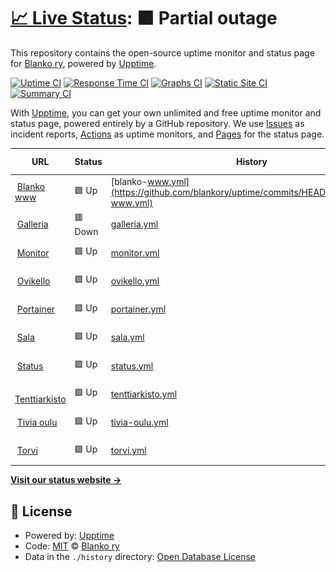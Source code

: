 # [📈 Live Status](https://blankory.github.io/uptime): <!--live status--> **🟧 Partial outage**

This repository contains the open-source uptime monitor and status page for [Blanko ry](https://blanko.fi), powered by [Upptime](https://github.com/upptime/upptime).

[![Uptime CI](https://github.com/blankory/uptime/workflows/Uptime%20CI/badge.svg)](https://github.com/blankory/uptime/actions?query=workflow%3A%22Uptime+CI%22)
[![Response Time CI](https://github.com/blankory/uptime/workflows/Response%20Time%20CI/badge.svg)](https://github.com/blankory/uptime/actions?query=workflow%3A%22Response+Time+CI%22)
[![Graphs CI](https://github.com/blankory/uptime/workflows/Graphs%20CI/badge.svg)](https://github.com/blankory/uptime/actions?query=workflow%3A%22Graphs+CI%22)
[![Static Site CI](https://github.com/blankory/uptime/workflows/Static%20Site%20CI/badge.svg)](https://github.com/blankory/uptime/actions?query=workflow%3A%22Static+Site+CI%22)
[![Summary CI](https://github.com/blankory/uptime/workflows/Summary%20CI/badge.svg)](https://github.com/blankory/uptime/actions?query=workflow%3A%22Summary+CI%22)

With [Upptime](https://upptime.js.org), you can get your own unlimited and free uptime monitor and status page, powered entirely by a GitHub repository. We use [Issues](https://github.com/blankory/uptime/issues) as incident reports, [Actions](https://github.com/blankory/uptime/actions) as uptime monitors, and [Pages](https://blankory.github.io/uptime) for the status page.

<!--start: status pages-->
<!-- This summary is generated by Upptime (https://github.com/upptime/upptime) -->
<!-- Do not edit this manually, your changes will be overwritten -->
<!-- prettier-ignore -->
| URL | Status | History | Response Time | Uptime |
| --- | ------ | ------- | ------------- | ------ |
| <img alt="" src="https://icons.duckduckgo.com/ip3/blanko.fi.ico" height="13"> [Blanko www](https://blanko.fi) | 🟩 Up | [blanko-www.yml](https://github.com/blankory/uptime/commits/HEAD/history/blanko-www.yml) | <details><summary><img alt="Response time graph" src="./graphs/blanko-www/response-time-week.png" height="20"> 1929ms</summary><br><a href="https://up.blanko.fi/history/blanko-www"><img alt="Response time 1820" src="https://img.shields.io/endpoint?url=https%3A%2F%2Fraw.githubusercontent.com%2Fblankory%2Fuptime%2FHEAD%2Fapi%2Fblanko-www%2Fresponse-time.json"></a><br><a href="https://up.blanko.fi/history/blanko-www"><img alt="24-hour response time 2032" src="https://img.shields.io/endpoint?url=https%3A%2F%2Fraw.githubusercontent.com%2Fblankory%2Fuptime%2FHEAD%2Fapi%2Fblanko-www%2Fresponse-time-day.json"></a><br><a href="https://up.blanko.fi/history/blanko-www"><img alt="7-day response time 1929" src="https://img.shields.io/endpoint?url=https%3A%2F%2Fraw.githubusercontent.com%2Fblankory%2Fuptime%2FHEAD%2Fapi%2Fblanko-www%2Fresponse-time-week.json"></a><br><a href="https://up.blanko.fi/history/blanko-www"><img alt="30-day response time 2145" src="https://img.shields.io/endpoint?url=https%3A%2F%2Fraw.githubusercontent.com%2Fblankory%2Fuptime%2FHEAD%2Fapi%2Fblanko-www%2Fresponse-time-month.json"></a><br><a href="https://up.blanko.fi/history/blanko-www"><img alt="1-year response time 1820" src="https://img.shields.io/endpoint?url=https%3A%2F%2Fraw.githubusercontent.com%2Fblankory%2Fuptime%2FHEAD%2Fapi%2Fblanko-www%2Fresponse-time-year.json"></a></details> | <details><summary><a href="https://up.blanko.fi/history/blanko-www">100.00%</a></summary><a href="https://up.blanko.fi/history/blanko-www"><img alt="All-time uptime 100.00%" src="https://img.shields.io/endpoint?url=https%3A%2F%2Fraw.githubusercontent.com%2Fblankory%2Fuptime%2FHEAD%2Fapi%2Fblanko-www%2Fuptime.json"></a><br><a href="https://up.blanko.fi/history/blanko-www"><img alt="24-hour uptime 100.00%" src="https://img.shields.io/endpoint?url=https%3A%2F%2Fraw.githubusercontent.com%2Fblankory%2Fuptime%2FHEAD%2Fapi%2Fblanko-www%2Fuptime-day.json"></a><br><a href="https://up.blanko.fi/history/blanko-www"><img alt="7-day uptime 100.00%" src="https://img.shields.io/endpoint?url=https%3A%2F%2Fraw.githubusercontent.com%2Fblankory%2Fuptime%2FHEAD%2Fapi%2Fblanko-www%2Fuptime-week.json"></a><br><a href="https://up.blanko.fi/history/blanko-www"><img alt="30-day uptime 100.00%" src="https://img.shields.io/endpoint?url=https%3A%2F%2Fraw.githubusercontent.com%2Fblankory%2Fuptime%2FHEAD%2Fapi%2Fblanko-www%2Fuptime-month.json"></a><br><a href="https://up.blanko.fi/history/blanko-www"><img alt="1-year uptime 100.00%" src="https://img.shields.io/endpoint?url=https%3A%2F%2Fraw.githubusercontent.com%2Fblankory%2Fuptime%2FHEAD%2Fapi%2Fblanko-www%2Fuptime-year.json"></a></details>
| <img alt="" src="https://icons.duckduckgo.com/ip3/galleria.blanko.fi.ico" height="13"> [Galleria](https://galleria.blanko.fi) | 🟥 Down | [galleria.yml](https://github.com/blankory/uptime/commits/HEAD/history/galleria.yml) | <details><summary><img alt="Response time graph" src="./graphs/galleria/response-time-week.png" height="20"> 658ms</summary><br><a href="https://up.blanko.fi/history/galleria"><img alt="Response time 741" src="https://img.shields.io/endpoint?url=https%3A%2F%2Fraw.githubusercontent.com%2Fblankory%2Fuptime%2FHEAD%2Fapi%2Fgalleria%2Fresponse-time.json"></a><br><a href="https://up.blanko.fi/history/galleria"><img alt="24-hour response time 616" src="https://img.shields.io/endpoint?url=https%3A%2F%2Fraw.githubusercontent.com%2Fblankory%2Fuptime%2FHEAD%2Fapi%2Fgalleria%2Fresponse-time-day.json"></a><br><a href="https://up.blanko.fi/history/galleria"><img alt="7-day response time 658" src="https://img.shields.io/endpoint?url=https%3A%2F%2Fraw.githubusercontent.com%2Fblankory%2Fuptime%2FHEAD%2Fapi%2Fgalleria%2Fresponse-time-week.json"></a><br><a href="https://up.blanko.fi/history/galleria"><img alt="30-day response time 721" src="https://img.shields.io/endpoint?url=https%3A%2F%2Fraw.githubusercontent.com%2Fblankory%2Fuptime%2FHEAD%2Fapi%2Fgalleria%2Fresponse-time-month.json"></a><br><a href="https://up.blanko.fi/history/galleria"><img alt="1-year response time 741" src="https://img.shields.io/endpoint?url=https%3A%2F%2Fraw.githubusercontent.com%2Fblankory%2Fuptime%2FHEAD%2Fapi%2Fgalleria%2Fresponse-time-year.json"></a></details> | <details><summary><a href="https://up.blanko.fi/history/galleria">49.52%</a></summary><a href="https://up.blanko.fi/history/galleria"><img alt="All-time uptime 98.07%" src="https://img.shields.io/endpoint?url=https%3A%2F%2Fraw.githubusercontent.com%2Fblankory%2Fuptime%2FHEAD%2Fapi%2Fgalleria%2Fuptime.json"></a><br><a href="https://up.blanko.fi/history/galleria"><img alt="24-hour uptime 0.00%" src="https://img.shields.io/endpoint?url=https%3A%2F%2Fraw.githubusercontent.com%2Fblankory%2Fuptime%2FHEAD%2Fapi%2Fgalleria%2Fuptime-day.json"></a><br><a href="https://up.blanko.fi/history/galleria"><img alt="7-day uptime 49.52%" src="https://img.shields.io/endpoint?url=https%3A%2F%2Fraw.githubusercontent.com%2Fblankory%2Fuptime%2FHEAD%2Fapi%2Fgalleria%2Fuptime-week.json"></a><br><a href="https://up.blanko.fi/history/galleria"><img alt="30-day uptime 88.38%" src="https://img.shields.io/endpoint?url=https%3A%2F%2Fraw.githubusercontent.com%2Fblankory%2Fuptime%2FHEAD%2Fapi%2Fgalleria%2Fuptime-month.json"></a><br><a href="https://up.blanko.fi/history/galleria"><img alt="1-year uptime 98.07%" src="https://img.shields.io/endpoint?url=https%3A%2F%2Fraw.githubusercontent.com%2Fblankory%2Fuptime%2FHEAD%2Fapi%2Fgalleria%2Fuptime-year.json"></a></details>
| <img alt="" src="https://icons.duckduckgo.com/ip3/monitor.blanko.fi.ico" height="13"> [Monitor](https://monitor.blanko.fi) | 🟩 Up | [monitor.yml](https://github.com/blankory/uptime/commits/HEAD/history/monitor.yml) | <details><summary><img alt="Response time graph" src="./graphs/monitor/response-time-week.png" height="20"> 545ms</summary><br><a href="https://up.blanko.fi/history/monitor"><img alt="Response time 585" src="https://img.shields.io/endpoint?url=https%3A%2F%2Fraw.githubusercontent.com%2Fblankory%2Fuptime%2FHEAD%2Fapi%2Fmonitor%2Fresponse-time.json"></a><br><a href="https://up.blanko.fi/history/monitor"><img alt="24-hour response time 665" src="https://img.shields.io/endpoint?url=https%3A%2F%2Fraw.githubusercontent.com%2Fblankory%2Fuptime%2FHEAD%2Fapi%2Fmonitor%2Fresponse-time-day.json"></a><br><a href="https://up.blanko.fi/history/monitor"><img alt="7-day response time 545" src="https://img.shields.io/endpoint?url=https%3A%2F%2Fraw.githubusercontent.com%2Fblankory%2Fuptime%2FHEAD%2Fapi%2Fmonitor%2Fresponse-time-week.json"></a><br><a href="https://up.blanko.fi/history/monitor"><img alt="30-day response time 576" src="https://img.shields.io/endpoint?url=https%3A%2F%2Fraw.githubusercontent.com%2Fblankory%2Fuptime%2FHEAD%2Fapi%2Fmonitor%2Fresponse-time-month.json"></a><br><a href="https://up.blanko.fi/history/monitor"><img alt="1-year response time 585" src="https://img.shields.io/endpoint?url=https%3A%2F%2Fraw.githubusercontent.com%2Fblankory%2Fuptime%2FHEAD%2Fapi%2Fmonitor%2Fresponse-time-year.json"></a></details> | <details><summary><a href="https://up.blanko.fi/history/monitor">100.00%</a></summary><a href="https://up.blanko.fi/history/monitor"><img alt="All-time uptime 100.00%" src="https://img.shields.io/endpoint?url=https%3A%2F%2Fraw.githubusercontent.com%2Fblankory%2Fuptime%2FHEAD%2Fapi%2Fmonitor%2Fuptime.json"></a><br><a href="https://up.blanko.fi/history/monitor"><img alt="24-hour uptime 100.00%" src="https://img.shields.io/endpoint?url=https%3A%2F%2Fraw.githubusercontent.com%2Fblankory%2Fuptime%2FHEAD%2Fapi%2Fmonitor%2Fuptime-day.json"></a><br><a href="https://up.blanko.fi/history/monitor"><img alt="7-day uptime 100.00%" src="https://img.shields.io/endpoint?url=https%3A%2F%2Fraw.githubusercontent.com%2Fblankory%2Fuptime%2FHEAD%2Fapi%2Fmonitor%2Fuptime-week.json"></a><br><a href="https://up.blanko.fi/history/monitor"><img alt="30-day uptime 100.00%" src="https://img.shields.io/endpoint?url=https%3A%2F%2Fraw.githubusercontent.com%2Fblankory%2Fuptime%2FHEAD%2Fapi%2Fmonitor%2Fuptime-month.json"></a><br><a href="https://up.blanko.fi/history/monitor"><img alt="1-year uptime 100.00%" src="https://img.shields.io/endpoint?url=https%3A%2F%2Fraw.githubusercontent.com%2Fblankory%2Fuptime%2FHEAD%2Fapi%2Fmonitor%2Fuptime-year.json"></a></details>
| <img alt="" src="https://icons.duckduckgo.com/ip3/ovikello.blanko.fi.ico" height="13"> [Ovikello](https://ovikello.blanko.fi) | 🟩 Up | [ovikello.yml](https://github.com/blankory/uptime/commits/HEAD/history/ovikello.yml) | <details><summary><img alt="Response time graph" src="./graphs/ovikello/response-time-week.png" height="20"> 547ms</summary><br><a href="https://up.blanko.fi/history/ovikello"><img alt="Response time 567" src="https://img.shields.io/endpoint?url=https%3A%2F%2Fraw.githubusercontent.com%2Fblankory%2Fuptime%2FHEAD%2Fapi%2Fovikello%2Fresponse-time.json"></a><br><a href="https://up.blanko.fi/history/ovikello"><img alt="24-hour response time 617" src="https://img.shields.io/endpoint?url=https%3A%2F%2Fraw.githubusercontent.com%2Fblankory%2Fuptime%2FHEAD%2Fapi%2Fovikello%2Fresponse-time-day.json"></a><br><a href="https://up.blanko.fi/history/ovikello"><img alt="7-day response time 547" src="https://img.shields.io/endpoint?url=https%3A%2F%2Fraw.githubusercontent.com%2Fblankory%2Fuptime%2FHEAD%2Fapi%2Fovikello%2Fresponse-time-week.json"></a><br><a href="https://up.blanko.fi/history/ovikello"><img alt="30-day response time 568" src="https://img.shields.io/endpoint?url=https%3A%2F%2Fraw.githubusercontent.com%2Fblankory%2Fuptime%2FHEAD%2Fapi%2Fovikello%2Fresponse-time-month.json"></a><br><a href="https://up.blanko.fi/history/ovikello"><img alt="1-year response time 567" src="https://img.shields.io/endpoint?url=https%3A%2F%2Fraw.githubusercontent.com%2Fblankory%2Fuptime%2FHEAD%2Fapi%2Fovikello%2Fresponse-time-year.json"></a></details> | <details><summary><a href="https://up.blanko.fi/history/ovikello">100.00%</a></summary><a href="https://up.blanko.fi/history/ovikello"><img alt="All-time uptime 100.00%" src="https://img.shields.io/endpoint?url=https%3A%2F%2Fraw.githubusercontent.com%2Fblankory%2Fuptime%2FHEAD%2Fapi%2Fovikello%2Fuptime.json"></a><br><a href="https://up.blanko.fi/history/ovikello"><img alt="24-hour uptime 100.00%" src="https://img.shields.io/endpoint?url=https%3A%2F%2Fraw.githubusercontent.com%2Fblankory%2Fuptime%2FHEAD%2Fapi%2Fovikello%2Fuptime-day.json"></a><br><a href="https://up.blanko.fi/history/ovikello"><img alt="7-day uptime 100.00%" src="https://img.shields.io/endpoint?url=https%3A%2F%2Fraw.githubusercontent.com%2Fblankory%2Fuptime%2FHEAD%2Fapi%2Fovikello%2Fuptime-week.json"></a><br><a href="https://up.blanko.fi/history/ovikello"><img alt="30-day uptime 100.00%" src="https://img.shields.io/endpoint?url=https%3A%2F%2Fraw.githubusercontent.com%2Fblankory%2Fuptime%2FHEAD%2Fapi%2Fovikello%2Fuptime-month.json"></a><br><a href="https://up.blanko.fi/history/ovikello"><img alt="1-year uptime 100.00%" src="https://img.shields.io/endpoint?url=https%3A%2F%2Fraw.githubusercontent.com%2Fblankory%2Fuptime%2FHEAD%2Fapi%2Fovikello%2Fuptime-year.json"></a></details>
| <img alt="" src="https://icons.duckduckgo.com/ip3/portainer.blanko.fi.ico" height="13"> [Portainer](https://portainer.blanko.fi) | 🟩 Up | [portainer.yml](https://github.com/blankory/uptime/commits/HEAD/history/portainer.yml) | <details><summary><img alt="Response time graph" src="./graphs/portainer/response-time-week.png" height="20"> 680ms</summary><br><a href="https://up.blanko.fi/history/portainer"><img alt="Response time 688" src="https://img.shields.io/endpoint?url=https%3A%2F%2Fraw.githubusercontent.com%2Fblankory%2Fuptime%2FHEAD%2Fapi%2Fportainer%2Fresponse-time.json"></a><br><a href="https://up.blanko.fi/history/portainer"><img alt="24-hour response time 788" src="https://img.shields.io/endpoint?url=https%3A%2F%2Fraw.githubusercontent.com%2Fblankory%2Fuptime%2FHEAD%2Fapi%2Fportainer%2Fresponse-time-day.json"></a><br><a href="https://up.blanko.fi/history/portainer"><img alt="7-day response time 680" src="https://img.shields.io/endpoint?url=https%3A%2F%2Fraw.githubusercontent.com%2Fblankory%2Fuptime%2FHEAD%2Fapi%2Fportainer%2Fresponse-time-week.json"></a><br><a href="https://up.blanko.fi/history/portainer"><img alt="30-day response time 667" src="https://img.shields.io/endpoint?url=https%3A%2F%2Fraw.githubusercontent.com%2Fblankory%2Fuptime%2FHEAD%2Fapi%2Fportainer%2Fresponse-time-month.json"></a><br><a href="https://up.blanko.fi/history/portainer"><img alt="1-year response time 688" src="https://img.shields.io/endpoint?url=https%3A%2F%2Fraw.githubusercontent.com%2Fblankory%2Fuptime%2FHEAD%2Fapi%2Fportainer%2Fresponse-time-year.json"></a></details> | <details><summary><a href="https://up.blanko.fi/history/portainer">100.00%</a></summary><a href="https://up.blanko.fi/history/portainer"><img alt="All-time uptime 100.00%" src="https://img.shields.io/endpoint?url=https%3A%2F%2Fraw.githubusercontent.com%2Fblankory%2Fuptime%2FHEAD%2Fapi%2Fportainer%2Fuptime.json"></a><br><a href="https://up.blanko.fi/history/portainer"><img alt="24-hour uptime 100.00%" src="https://img.shields.io/endpoint?url=https%3A%2F%2Fraw.githubusercontent.com%2Fblankory%2Fuptime%2FHEAD%2Fapi%2Fportainer%2Fuptime-day.json"></a><br><a href="https://up.blanko.fi/history/portainer"><img alt="7-day uptime 100.00%" src="https://img.shields.io/endpoint?url=https%3A%2F%2Fraw.githubusercontent.com%2Fblankory%2Fuptime%2FHEAD%2Fapi%2Fportainer%2Fuptime-week.json"></a><br><a href="https://up.blanko.fi/history/portainer"><img alt="30-day uptime 100.00%" src="https://img.shields.io/endpoint?url=https%3A%2F%2Fraw.githubusercontent.com%2Fblankory%2Fuptime%2FHEAD%2Fapi%2Fportainer%2Fuptime-month.json"></a><br><a href="https://up.blanko.fi/history/portainer"><img alt="1-year uptime 100.00%" src="https://img.shields.io/endpoint?url=https%3A%2F%2Fraw.githubusercontent.com%2Fblankory%2Fuptime%2FHEAD%2Fapi%2Fportainer%2Fuptime-year.json"></a></details>
| <img alt="" src="https://icons.duckduckgo.com/ip3/sala.blanko.fi.ico" height="13"> [Sala](https://sala.blanko.fi) | 🟩 Up | [sala.yml](https://github.com/blankory/uptime/commits/HEAD/history/sala.yml) | <details><summary><img alt="Response time graph" src="./graphs/sala/response-time-week.png" height="20"> 847ms</summary><br><a href="https://up.blanko.fi/history/sala"><img alt="Response time 853" src="https://img.shields.io/endpoint?url=https%3A%2F%2Fraw.githubusercontent.com%2Fblankory%2Fuptime%2FHEAD%2Fapi%2Fsala%2Fresponse-time.json"></a><br><a href="https://up.blanko.fi/history/sala"><img alt="24-hour response time 998" src="https://img.shields.io/endpoint?url=https%3A%2F%2Fraw.githubusercontent.com%2Fblankory%2Fuptime%2FHEAD%2Fapi%2Fsala%2Fresponse-time-day.json"></a><br><a href="https://up.blanko.fi/history/sala"><img alt="7-day response time 847" src="https://img.shields.io/endpoint?url=https%3A%2F%2Fraw.githubusercontent.com%2Fblankory%2Fuptime%2FHEAD%2Fapi%2Fsala%2Fresponse-time-week.json"></a><br><a href="https://up.blanko.fi/history/sala"><img alt="30-day response time 859" src="https://img.shields.io/endpoint?url=https%3A%2F%2Fraw.githubusercontent.com%2Fblankory%2Fuptime%2FHEAD%2Fapi%2Fsala%2Fresponse-time-month.json"></a><br><a href="https://up.blanko.fi/history/sala"><img alt="1-year response time 853" src="https://img.shields.io/endpoint?url=https%3A%2F%2Fraw.githubusercontent.com%2Fblankory%2Fuptime%2FHEAD%2Fapi%2Fsala%2Fresponse-time-year.json"></a></details> | <details><summary><a href="https://up.blanko.fi/history/sala">100.00%</a></summary><a href="https://up.blanko.fi/history/sala"><img alt="All-time uptime 100.00%" src="https://img.shields.io/endpoint?url=https%3A%2F%2Fraw.githubusercontent.com%2Fblankory%2Fuptime%2FHEAD%2Fapi%2Fsala%2Fuptime.json"></a><br><a href="https://up.blanko.fi/history/sala"><img alt="24-hour uptime 100.00%" src="https://img.shields.io/endpoint?url=https%3A%2F%2Fraw.githubusercontent.com%2Fblankory%2Fuptime%2FHEAD%2Fapi%2Fsala%2Fuptime-day.json"></a><br><a href="https://up.blanko.fi/history/sala"><img alt="7-day uptime 100.00%" src="https://img.shields.io/endpoint?url=https%3A%2F%2Fraw.githubusercontent.com%2Fblankory%2Fuptime%2FHEAD%2Fapi%2Fsala%2Fuptime-week.json"></a><br><a href="https://up.blanko.fi/history/sala"><img alt="30-day uptime 100.00%" src="https://img.shields.io/endpoint?url=https%3A%2F%2Fraw.githubusercontent.com%2Fblankory%2Fuptime%2FHEAD%2Fapi%2Fsala%2Fuptime-month.json"></a><br><a href="https://up.blanko.fi/history/sala"><img alt="1-year uptime 100.00%" src="https://img.shields.io/endpoint?url=https%3A%2F%2Fraw.githubusercontent.com%2Fblankory%2Fuptime%2FHEAD%2Fapi%2Fsala%2Fuptime-year.json"></a></details>
| <img alt="" src="https://icons.duckduckgo.com/ip3/status.blanko.fi.ico" height="13"> [Status](https://status.blanko.fi) | 🟩 Up | [status.yml](https://github.com/blankory/uptime/commits/HEAD/history/status.yml) | <details><summary><img alt="Response time graph" src="./graphs/status/response-time-week.png" height="20"> 512ms</summary><br><a href="https://up.blanko.fi/history/status"><img alt="Response time 532" src="https://img.shields.io/endpoint?url=https%3A%2F%2Fraw.githubusercontent.com%2Fblankory%2Fuptime%2FHEAD%2Fapi%2Fstatus%2Fresponse-time.json"></a><br><a href="https://up.blanko.fi/history/status"><img alt="24-hour response time 610" src="https://img.shields.io/endpoint?url=https%3A%2F%2Fraw.githubusercontent.com%2Fblankory%2Fuptime%2FHEAD%2Fapi%2Fstatus%2Fresponse-time-day.json"></a><br><a href="https://up.blanko.fi/history/status"><img alt="7-day response time 512" src="https://img.shields.io/endpoint?url=https%3A%2F%2Fraw.githubusercontent.com%2Fblankory%2Fuptime%2FHEAD%2Fapi%2Fstatus%2Fresponse-time-week.json"></a><br><a href="https://up.blanko.fi/history/status"><img alt="30-day response time 522" src="https://img.shields.io/endpoint?url=https%3A%2F%2Fraw.githubusercontent.com%2Fblankory%2Fuptime%2FHEAD%2Fapi%2Fstatus%2Fresponse-time-month.json"></a><br><a href="https://up.blanko.fi/history/status"><img alt="1-year response time 532" src="https://img.shields.io/endpoint?url=https%3A%2F%2Fraw.githubusercontent.com%2Fblankory%2Fuptime%2FHEAD%2Fapi%2Fstatus%2Fresponse-time-year.json"></a></details> | <details><summary><a href="https://up.blanko.fi/history/status">49.52%</a></summary><a href="https://up.blanko.fi/history/status"><img alt="All-time uptime 98.07%" src="https://img.shields.io/endpoint?url=https%3A%2F%2Fraw.githubusercontent.com%2Fblankory%2Fuptime%2FHEAD%2Fapi%2Fstatus%2Fuptime.json"></a><br><a href="https://up.blanko.fi/history/status"><img alt="24-hour uptime 0.00%" src="https://img.shields.io/endpoint?url=https%3A%2F%2Fraw.githubusercontent.com%2Fblankory%2Fuptime%2FHEAD%2Fapi%2Fstatus%2Fuptime-day.json"></a><br><a href="https://up.blanko.fi/history/status"><img alt="7-day uptime 49.52%" src="https://img.shields.io/endpoint?url=https%3A%2F%2Fraw.githubusercontent.com%2Fblankory%2Fuptime%2FHEAD%2Fapi%2Fstatus%2Fuptime-week.json"></a><br><a href="https://up.blanko.fi/history/status"><img alt="30-day uptime 88.38%" src="https://img.shields.io/endpoint?url=https%3A%2F%2Fraw.githubusercontent.com%2Fblankory%2Fuptime%2FHEAD%2Fapi%2Fstatus%2Fuptime-month.json"></a><br><a href="https://up.blanko.fi/history/status"><img alt="1-year uptime 98.07%" src="https://img.shields.io/endpoint?url=https%3A%2F%2Fraw.githubusercontent.com%2Fblankory%2Fuptime%2FHEAD%2Fapi%2Fstatus%2Fuptime-year.json"></a></details>
| <img alt="" src="https://icons.duckduckgo.com/ip3/tentit.blanko.fi.ico" height="13"> [Tenttiarkisto](https://tentit.blanko.fi) | 🟩 Up | [tenttiarkisto.yml](https://github.com/blankory/uptime/commits/HEAD/history/tenttiarkisto.yml) | <details><summary><img alt="Response time graph" src="./graphs/tenttiarkisto/response-time-week.png" height="20"> 508ms</summary><br><a href="https://up.blanko.fi/history/tenttiarkisto"><img alt="Response time 530" src="https://img.shields.io/endpoint?url=https%3A%2F%2Fraw.githubusercontent.com%2Fblankory%2Fuptime%2FHEAD%2Fapi%2Ftenttiarkisto%2Fresponse-time.json"></a><br><a href="https://up.blanko.fi/history/tenttiarkisto"><img alt="24-hour response time 605" src="https://img.shields.io/endpoint?url=https%3A%2F%2Fraw.githubusercontent.com%2Fblankory%2Fuptime%2FHEAD%2Fapi%2Ftenttiarkisto%2Fresponse-time-day.json"></a><br><a href="https://up.blanko.fi/history/tenttiarkisto"><img alt="7-day response time 508" src="https://img.shields.io/endpoint?url=https%3A%2F%2Fraw.githubusercontent.com%2Fblankory%2Fuptime%2FHEAD%2Fapi%2Ftenttiarkisto%2Fresponse-time-week.json"></a><br><a href="https://up.blanko.fi/history/tenttiarkisto"><img alt="30-day response time 532" src="https://img.shields.io/endpoint?url=https%3A%2F%2Fraw.githubusercontent.com%2Fblankory%2Fuptime%2FHEAD%2Fapi%2Ftenttiarkisto%2Fresponse-time-month.json"></a><br><a href="https://up.blanko.fi/history/tenttiarkisto"><img alt="1-year response time 530" src="https://img.shields.io/endpoint?url=https%3A%2F%2Fraw.githubusercontent.com%2Fblankory%2Fuptime%2FHEAD%2Fapi%2Ftenttiarkisto%2Fresponse-time-year.json"></a></details> | <details><summary><a href="https://up.blanko.fi/history/tenttiarkisto">100.00%</a></summary><a href="https://up.blanko.fi/history/tenttiarkisto"><img alt="All-time uptime 100.00%" src="https://img.shields.io/endpoint?url=https%3A%2F%2Fraw.githubusercontent.com%2Fblankory%2Fuptime%2FHEAD%2Fapi%2Ftenttiarkisto%2Fuptime.json"></a><br><a href="https://up.blanko.fi/history/tenttiarkisto"><img alt="24-hour uptime 100.00%" src="https://img.shields.io/endpoint?url=https%3A%2F%2Fraw.githubusercontent.com%2Fblankory%2Fuptime%2FHEAD%2Fapi%2Ftenttiarkisto%2Fuptime-day.json"></a><br><a href="https://up.blanko.fi/history/tenttiarkisto"><img alt="7-day uptime 100.00%" src="https://img.shields.io/endpoint?url=https%3A%2F%2Fraw.githubusercontent.com%2Fblankory%2Fuptime%2FHEAD%2Fapi%2Ftenttiarkisto%2Fuptime-week.json"></a><br><a href="https://up.blanko.fi/history/tenttiarkisto"><img alt="30-day uptime 100.00%" src="https://img.shields.io/endpoint?url=https%3A%2F%2Fraw.githubusercontent.com%2Fblankory%2Fuptime%2FHEAD%2Fapi%2Ftenttiarkisto%2Fuptime-month.json"></a><br><a href="https://up.blanko.fi/history/tenttiarkisto"><img alt="1-year uptime 100.00%" src="https://img.shields.io/endpoint?url=https%3A%2F%2Fraw.githubusercontent.com%2Fblankory%2Fuptime%2FHEAD%2Fapi%2Ftenttiarkisto%2Fuptime-year.json"></a></details>
| <img alt="" src="https://icons.duckduckgo.com/ip3/tiviaoulu.fi.ico" height="13"> [Tivia oulu](https://tiviaoulu.fi/) | 🟩 Up | [tivia-oulu.yml](https://github.com/blankory/uptime/commits/HEAD/history/tivia-oulu.yml) | <details><summary><img alt="Response time graph" src="./graphs/tivia-oulu/response-time-week.png" height="20"> 1302ms</summary><br><a href="https://up.blanko.fi/history/tivia-oulu"><img alt="Response time 1258" src="https://img.shields.io/endpoint?url=https%3A%2F%2Fraw.githubusercontent.com%2Fblankory%2Fuptime%2FHEAD%2Fapi%2Ftivia-oulu%2Fresponse-time.json"></a><br><a href="https://up.blanko.fi/history/tivia-oulu"><img alt="24-hour response time 1693" src="https://img.shields.io/endpoint?url=https%3A%2F%2Fraw.githubusercontent.com%2Fblankory%2Fuptime%2FHEAD%2Fapi%2Ftivia-oulu%2Fresponse-time-day.json"></a><br><a href="https://up.blanko.fi/history/tivia-oulu"><img alt="7-day response time 1302" src="https://img.shields.io/endpoint?url=https%3A%2F%2Fraw.githubusercontent.com%2Fblankory%2Fuptime%2FHEAD%2Fapi%2Ftivia-oulu%2Fresponse-time-week.json"></a><br><a href="https://up.blanko.fi/history/tivia-oulu"><img alt="30-day response time 1375" src="https://img.shields.io/endpoint?url=https%3A%2F%2Fraw.githubusercontent.com%2Fblankory%2Fuptime%2FHEAD%2Fapi%2Ftivia-oulu%2Fresponse-time-month.json"></a><br><a href="https://up.blanko.fi/history/tivia-oulu"><img alt="1-year response time 1258" src="https://img.shields.io/endpoint?url=https%3A%2F%2Fraw.githubusercontent.com%2Fblankory%2Fuptime%2FHEAD%2Fapi%2Ftivia-oulu%2Fresponse-time-year.json"></a></details> | <details><summary><a href="https://up.blanko.fi/history/tivia-oulu">100.00%</a></summary><a href="https://up.blanko.fi/history/tivia-oulu"><img alt="All-time uptime 100.00%" src="https://img.shields.io/endpoint?url=https%3A%2F%2Fraw.githubusercontent.com%2Fblankory%2Fuptime%2FHEAD%2Fapi%2Ftivia-oulu%2Fuptime.json"></a><br><a href="https://up.blanko.fi/history/tivia-oulu"><img alt="24-hour uptime 100.00%" src="https://img.shields.io/endpoint?url=https%3A%2F%2Fraw.githubusercontent.com%2Fblankory%2Fuptime%2FHEAD%2Fapi%2Ftivia-oulu%2Fuptime-day.json"></a><br><a href="https://up.blanko.fi/history/tivia-oulu"><img alt="7-day uptime 100.00%" src="https://img.shields.io/endpoint?url=https%3A%2F%2Fraw.githubusercontent.com%2Fblankory%2Fuptime%2FHEAD%2Fapi%2Ftivia-oulu%2Fuptime-week.json"></a><br><a href="https://up.blanko.fi/history/tivia-oulu"><img alt="30-day uptime 100.00%" src="https://img.shields.io/endpoint?url=https%3A%2F%2Fraw.githubusercontent.com%2Fblankory%2Fuptime%2FHEAD%2Fapi%2Ftivia-oulu%2Fuptime-month.json"></a><br><a href="https://up.blanko.fi/history/tivia-oulu"><img alt="1-year uptime 100.00%" src="https://img.shields.io/endpoint?url=https%3A%2F%2Fraw.githubusercontent.com%2Fblankory%2Fuptime%2FHEAD%2Fapi%2Ftivia-oulu%2Fuptime-year.json"></a></details>
| <img alt="" src="https://icons.duckduckgo.com/ip3/torvi.blanko.fi.ico" height="13"> [Torvi](https://torvi.blanko.fi) | 🟩 Up | [torvi.yml](https://github.com/blankory/uptime/commits/HEAD/history/torvi.yml) | <details><summary><img alt="Response time graph" src="./graphs/torvi/response-time-week.png" height="20"> 510ms</summary><br><a href="https://up.blanko.fi/history/torvi"><img alt="Response time 522" src="https://img.shields.io/endpoint?url=https%3A%2F%2Fraw.githubusercontent.com%2Fblankory%2Fuptime%2FHEAD%2Fapi%2Ftorvi%2Fresponse-time.json"></a><br><a href="https://up.blanko.fi/history/torvi"><img alt="24-hour response time 595" src="https://img.shields.io/endpoint?url=https%3A%2F%2Fraw.githubusercontent.com%2Fblankory%2Fuptime%2FHEAD%2Fapi%2Ftorvi%2Fresponse-time-day.json"></a><br><a href="https://up.blanko.fi/history/torvi"><img alt="7-day response time 510" src="https://img.shields.io/endpoint?url=https%3A%2F%2Fraw.githubusercontent.com%2Fblankory%2Fuptime%2FHEAD%2Fapi%2Ftorvi%2Fresponse-time-week.json"></a><br><a href="https://up.blanko.fi/history/torvi"><img alt="30-day response time 512" src="https://img.shields.io/endpoint?url=https%3A%2F%2Fraw.githubusercontent.com%2Fblankory%2Fuptime%2FHEAD%2Fapi%2Ftorvi%2Fresponse-time-month.json"></a><br><a href="https://up.blanko.fi/history/torvi"><img alt="1-year response time 522" src="https://img.shields.io/endpoint?url=https%3A%2F%2Fraw.githubusercontent.com%2Fblankory%2Fuptime%2FHEAD%2Fapi%2Ftorvi%2Fresponse-time-year.json"></a></details> | <details><summary><a href="https://up.blanko.fi/history/torvi">100.00%</a></summary><a href="https://up.blanko.fi/history/torvi"><img alt="All-time uptime 100.00%" src="https://img.shields.io/endpoint?url=https%3A%2F%2Fraw.githubusercontent.com%2Fblankory%2Fuptime%2FHEAD%2Fapi%2Ftorvi%2Fuptime.json"></a><br><a href="https://up.blanko.fi/history/torvi"><img alt="24-hour uptime 100.00%" src="https://img.shields.io/endpoint?url=https%3A%2F%2Fraw.githubusercontent.com%2Fblankory%2Fuptime%2FHEAD%2Fapi%2Ftorvi%2Fuptime-day.json"></a><br><a href="https://up.blanko.fi/history/torvi"><img alt="7-day uptime 100.00%" src="https://img.shields.io/endpoint?url=https%3A%2F%2Fraw.githubusercontent.com%2Fblankory%2Fuptime%2FHEAD%2Fapi%2Ftorvi%2Fuptime-week.json"></a><br><a href="https://up.blanko.fi/history/torvi"><img alt="30-day uptime 100.00%" src="https://img.shields.io/endpoint?url=https%3A%2F%2Fraw.githubusercontent.com%2Fblankory%2Fuptime%2FHEAD%2Fapi%2Ftorvi%2Fuptime-month.json"></a><br><a href="https://up.blanko.fi/history/torvi"><img alt="1-year uptime 100.00%" src="https://img.shields.io/endpoint?url=https%3A%2F%2Fraw.githubusercontent.com%2Fblankory%2Fuptime%2FHEAD%2Fapi%2Ftorvi%2Fuptime-year.json"></a></details>

<!--end: status pages-->

[**Visit our status website →**](https://blankory.github.io/uptime)

## 📄 License

- Powered by: [Upptime](https://github.com/upptime/upptime)
- Code: [MIT](./LICENSE) © [Blanko ry](https://blanko.fi)
- Data in the `./history` directory: [Open Database License](https://opendatacommons.org/licenses/odbl/1-0/)
